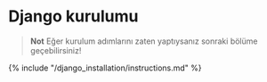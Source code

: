 # Django kurulumu

> **Not** Eğer kurulum adımlarını zaten yaptıysanız sonraki bölüme geçebilirsiniz!

{% include "/django_installation/instructions.md" %}
